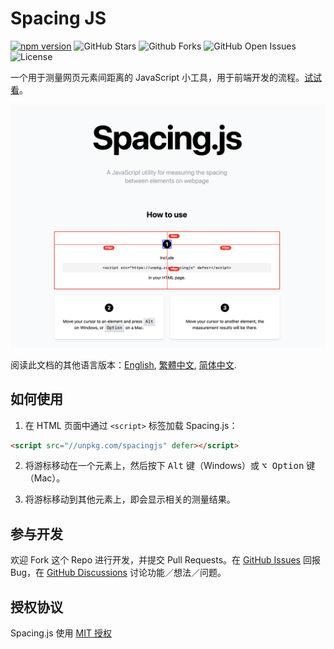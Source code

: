# Spacing JS

[![npm version](https://img.shields.io/npm/v/spacingjs.svg)](https://www.npmjs.com/package/@stevenlei/spacingjs)
![GitHub Stars](https://img.shields.io/github/stars/stevenlei/spacingjs)
![Github Forks](https://img.shields.io/github/forks/stevenlei/spacingjs)
![GitHub Open Issues](https://img.shields.io/github/issues/stevenlei/spacingjs)
![License](https://img.shields.io/github/license/stevenlei/spacingjs)

一个用于测量网页元素间距离的 JavaScript 小工具，用于前端开发的流程。[试试看](https://spacingjs.com)。

![](screenshot.png)

阅读此文档的其他语言版本：[English](README.md), [繁體中文](README.zh-Hant.md), [简体中文](README.zh-Hans.md).

## 如何使用

1. 在 HTML 页面中通过 `<script>` 标签加载 Spacing.js：

```html
<script src="//unpkg.com/spacingjs" defer></script>
```

2. 将游标移动在一个元素上，然后按下 <kbd>Alt</kbd> 键（Windows）或 <kbd>⌥ Option</kbd> 键（Mac）。

3. 将游标移动到其他元素上，即会显示相关的测量结果。

## 参与开发

欢迎 Fork 这个 Repo 进行开发，并提交 Pull Requests。在 [GitHub Issues](https://github.com/stevenlei/spacingjs/issues) 回报 Bug，在 [GitHub Discussions](https://github.com/stevenlei/spacingjs/discussions) 讨论功能／想法／问题。

## 授权协议

Spacing.js 使用 [MIT 授权](LICENSE)